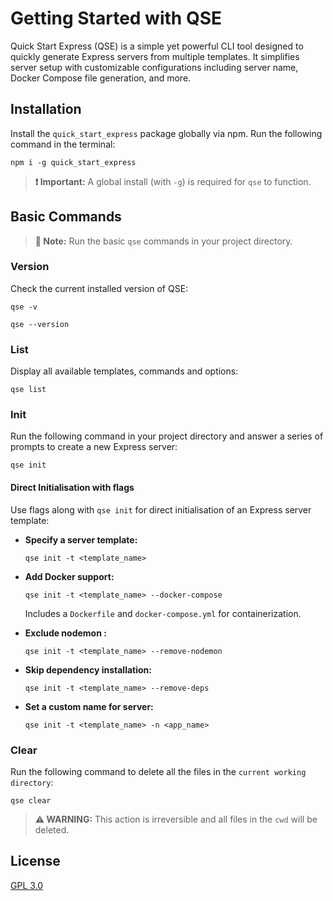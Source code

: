 # Getting Started with QSE

Quick Start Express (QSE) is a simple yet powerful CLI tool designed to quickly generate Express servers from multiple templates. It simplifies server setup with customizable configurations including server name, Docker Compose file generation, and more.

## Installation

Install the `quick_start_express` package globally via npm. Run the following command in the terminal:

```shell
npm i -g quick_start_express
```

> **:exclamation: Important:** A global install (with `-g`) is required for `qse` to function.

## Basic Commands

> **:pushpin: Note:** Run the basic `qse` commands in your project directory.

### Version

Check the current installed version of QSE:

```shell
qse -v
```

```shell
qse --version
```

### List

Display all available templates, commands and options:

```shell
qse list
```

### Init

Run the following command in your project directory and answer a series of prompts to create a new Express server:

```shell
qse init
```

#### Direct Initialisation with flags

Use flags along with `qse init` for direct initialisation of an Express server template:

- **Specify a server template:**

    ```shell
    qse init -t <template_name>
    ```

- **Add Docker support:**

    ```shell
    qse init -t <template_name> --docker-compose
    ```

    Includes a `Dockerfile` and `docker-compose.yml` for containerization.

- **Exclude nodemon :**

    ```shell
    qse init -t <template_name> --remove-nodemon
    ```

- **Skip dependency installation:**

    ```shell
    qse init -t <template_name> --remove-deps
    ```

- **Set a custom name for server:**
    ```shell
    qse init -t <template_name> -n <app_name>
    ```

### Clear

Run the following command to delete all the files in the `current working directory`:

```shell
qse clear
```

> **:warning: WARNING:** This action is irreversible and all files in the `cwd` will be deleted.

## License

[GPL 3.0](https://github.com/CSE-25/quick_start_express/blob/main/LICENSE)
